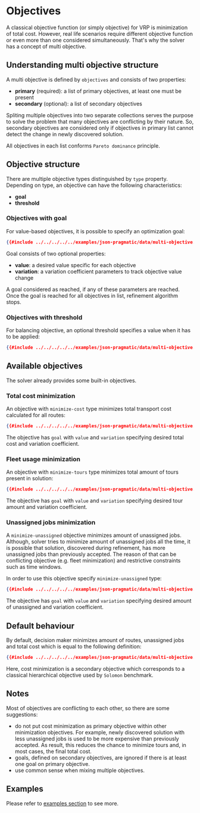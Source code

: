 # Objectives

A classical objective function (or simply objective) for VRP is minimization of total cost. However, real life scenarios
require different objective function or even more than one considered simultaneously. That's why the solver has a concept
of multi objective.

## Understanding multi objective structure

A multi objective is defined by `objectives` and consists of two properties:

- **primary** (required): a list of primary objectives, at least one must be present
- **secondary** (optional): a list of secondary objectives

Spliting multiple objectives into two separate collections serves the purpose to solve the problem that many objectives
are conflicting by their nature. So, secondary objectives are considered only if objectives in primary list cannot detect
the change in newly discovered solution.

All objectives in each list conforms `Pareto dominance` principle.

## Objective structure

There are multiple objective types distinguished by `type` property. Depending on type, an objective can have the
following characteristics:

- __goal__
- __threshold__

### Objectives with goal

For value-based objectives, it is possible to specify an optimization goal:

```json
{{#include ../../../../../examples/json-pragmatic/data/multi-objective.goal.problem.json:150:156}}
```

Goal consists of two optional properties:

- **value**: a desired value specific for each objective
- **variation**: a variation coefficient parameters to track objective value change

A goal considered as reached, if any of these parameters are reached. Once the goal is reached for all objectives in list,
refinement algorithm stops.


### Objectives with threshold

For balancing objective, an optional threshold specifies a value when it has to be applied:

```json
{{#include ../../../../../examples/json-pragmatic/data/multi-objective.balance-load.problem.json:140:143}}
```


## Available objectives

The solver already provides some built-in objectives.


### Total cost minimization

An objective with `minimize-cost` type minimizes total transport cost calculated for all routes:

```json
{{#include ../../../../../examples/json-pragmatic/data/multi-objective.goal.problem.json:148:157}}
```

The objective has `goal` with `value` and `variation` specifying desired total cost and variation coefficient.


### Fleet usage minimization

An objective with `minimize-tours` type minimizes total amount of tours present in solution:

```json
{{#include ../../../../../examples/json-pragmatic/data/multi-objective.goal.problem.json:140:142}}
```

The objective has `goal` with `value` and `variation` specifying desired tour amount and variation coefficient.


### Unassigned jobs minimization

A `minimize-unassigned` objective minimizes amount of unassigned jobs. Although, solver tries to minimize amount of
unassigned jobs all the time, it is possible that solution, discovered during refinement, has more unassigned jobs than
previously accepted. The reason of that can be conflicting objective (e.g. fleet minimization) and restrictive
constraints such as time windows.

In order to use this objective specify `minimize-unassigned` type:

```json
{{#include ../../../../../examples/json-pragmatic/data/multi-objective.goal.problem.json:143:145}}
```

The objective has `goal` with `value` and `variation` specifying desired amount of unassigned and variation coefficient.

## Default behaviour

By default, decision maker minimizes amount of routes, unassigned jobs and total cost which is equal to the following
definition:

```json
{{#include ../../../../../examples/json-pragmatic/data/multi-objective.default.problem.json:138:152}}
```

Here, cost minimization is a secondary objective which corresponds to a classical hierarchical objective used
by `Solomon` benchmark.


## Notes

Most of objectives are conflicting to each other, so there are some suggestions:

* do not put cost minimization as primary objective within other minimization objectives. For example, newly discovered
  solution with less unassigned jobs is used to be more expensive than previously accepted. As result, this reduces
  the chance to minimize tours and, in most cases, the final total cost.
* goals, defined on secondary objectives, are ignored if there is at least one goal on primary objective.
* use common sense when mixing multiple objectives.

## Examples

Please refer to [examples section](../../../examples/pragmatic/objectives.md) to see more.


